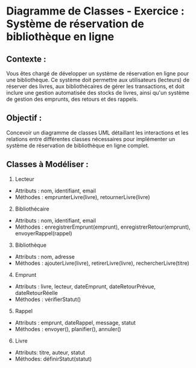# Diagramme de Classes - Exercice : Système de réservation de bibliothèque en ligne

## Contexte :

Vous êtes chargé de développer un système de réservation en ligne pour une bibliothèque. Ce système doit permettre aux
utilisateurs (lecteurs) de réserver des livres, aux bibliothécaires de gérer les transactions, et doit inclure une
gestion automatisée des stocks de livres, ainsi qu'un système de gestion des emprunts, des retours et des rappels.

## Objectif :

Concevoir un diagramme de classes UML détaillant les interactions et les relations entre différentes classes nécessaires
pour implémenter un système de réservation de bibliothèque en ligne complet.

## Classes à Modéliser :

1. Lecteur

- Attributs : nom, identifiant, email
- Méthodes : emprunterLivre(livre), retournerLivre(livre)

2. Bibliothécaire

- Attributs : nom, identifiant, email
- Méthodes : enregistrerEmprunt(emprunt), enregistrerRetour(emprunt), envoyerRappel(rappel)

3. Bibliothèque

- Attributs : nom, adresse
- Méthodes : ajouterLivre(livre), retirerLivre(livre), rechercherLivre(titre)

4. Emprunt

- Attributs : livre, lecteur, dateEmprunt, dateRetourPrévue, dateRetourRéelle
- Méthodes : vérifierStatut()

5. Rappel

- Attributs : emprunt, dateRappel, message, statut
- Méthodes : envoyer(), planifier(), annuler()

6. Livre

- Attributs: titre, auteur, statut
- Méthodes: définirStatut(statut)
